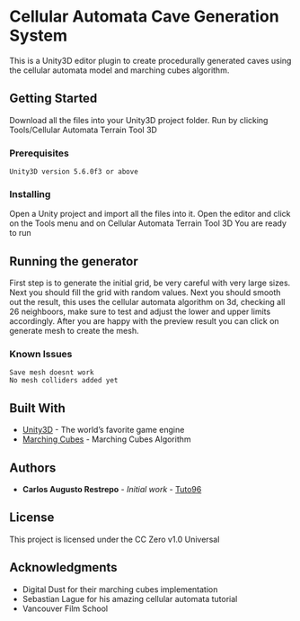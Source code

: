 # Cellular Automata Cave Generation System

This is a Unity3D editor plugin to create procedurally generated caves using the cellular automata model and marching cubes algorithm.

## Getting Started

Download all the files into your Unity3D project folder.
Run by clicking Tools/Cellular Automata Terrain Tool 3D

### Prerequisites

```
Unity3D version 5.6.0f3 or above
```

### Installing

Open a Unity project and import all the files into it.
Open the editor and click on the Tools menu and on Cellular Automata Terrain Tool 3D
You are ready to run

## Running the generator

First step is to generate the initial grid, be very careful with very large sizes.
Next you should fill the grid with random values.
Next you should smooth out the result, this uses the cellular automata algorithm on 3d, checking all 26 neighboors, make sure to test and adjust the lower and upper limits accordingly.
After you are happy with the preview result you can click on generate mesh to create the mesh.

### Known Issues

```
Save mesh doesnt work
No mesh colliders added yet
```

## Built With

* [Unity3D](https://unity3d.com/) - The world’s favorite game engine
* [Marching Cubes](https://github.com/Scrawk/Marching-Cubes) - Marching Cubes Algorithm


## Authors

* **Carlos Augusto Restrepo** - *Initial work* - [Tuto96](https://github.com/Tuto96)

## License

This project is licensed under the CC Zero v1.0 Universal

## Acknowledgments

* Digital Dust for their marching cubes implementation
* Sebastian Lague for his amazing cellular automata tutorial
* Vancouver Film School
